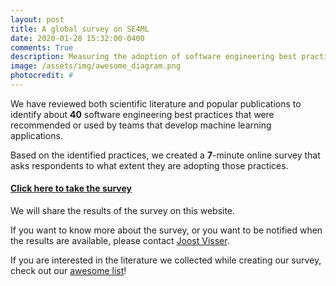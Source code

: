 ```yaml
---
layout: post
title: A global survey on SE4ML
date: 2020-01-28 15:32:00-0400
comments: True
description: Measuring the adoption of software engineering best practices for machine learning.
image: /assets/img/awesome_diagram.png
photocredit: #
---
```


We have reviewed both scientific literature and popular publications to identify about **40** software engineering best practices that were recommended or used by teams that develop machine learning applications.

Based on the identified practices, we created a **7**-minute online survey that asks respondents to what extent they are adopting those practices.

#### [Click here to take the survey](https://leidenuniv.eu.qualtrics.com/jfe/form/SV_cJhJOkx3CIm8sEB)

We will share the results of the survey on this website.

If you want to know more about the survey, or you want to be notified when the results are available, please contact <a href="mailto:j.m.w.visser@liacs.leidenuniv.nl"> Joost Visser</a>.

If you are interested in the literature we collected while creating our survey, check out our <a href="https://github.com/SE-ML/awesome-seml/blob/master/readme.md" target="_blank">awesome list</a>!


